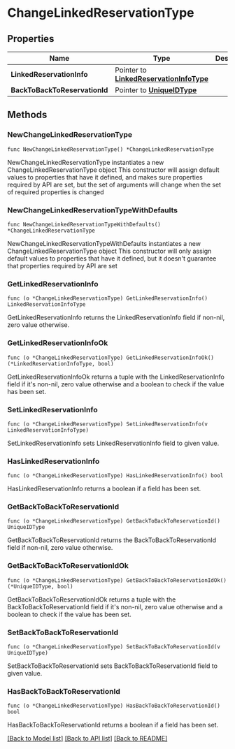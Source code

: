 # ChangeLinkedReservationType

## Properties

Name | Type | Description | Notes
------------ | ------------- | ------------- | -------------
**LinkedReservationInfo** | Pointer to [**LinkedReservationInfoType**](LinkedReservationInfoType.md) |  | [optional] 
**BackToBackToReservationId** | Pointer to [**UniqueIDType**](UniqueIDType.md) |  | [optional] 

## Methods

### NewChangeLinkedReservationType

`func NewChangeLinkedReservationType() *ChangeLinkedReservationType`

NewChangeLinkedReservationType instantiates a new ChangeLinkedReservationType object
This constructor will assign default values to properties that have it defined,
and makes sure properties required by API are set, but the set of arguments
will change when the set of required properties is changed

### NewChangeLinkedReservationTypeWithDefaults

`func NewChangeLinkedReservationTypeWithDefaults() *ChangeLinkedReservationType`

NewChangeLinkedReservationTypeWithDefaults instantiates a new ChangeLinkedReservationType object
This constructor will only assign default values to properties that have it defined,
but it doesn't guarantee that properties required by API are set

### GetLinkedReservationInfo

`func (o *ChangeLinkedReservationType) GetLinkedReservationInfo() LinkedReservationInfoType`

GetLinkedReservationInfo returns the LinkedReservationInfo field if non-nil, zero value otherwise.

### GetLinkedReservationInfoOk

`func (o *ChangeLinkedReservationType) GetLinkedReservationInfoOk() (*LinkedReservationInfoType, bool)`

GetLinkedReservationInfoOk returns a tuple with the LinkedReservationInfo field if it's non-nil, zero value otherwise
and a boolean to check if the value has been set.

### SetLinkedReservationInfo

`func (o *ChangeLinkedReservationType) SetLinkedReservationInfo(v LinkedReservationInfoType)`

SetLinkedReservationInfo sets LinkedReservationInfo field to given value.

### HasLinkedReservationInfo

`func (o *ChangeLinkedReservationType) HasLinkedReservationInfo() bool`

HasLinkedReservationInfo returns a boolean if a field has been set.

### GetBackToBackToReservationId

`func (o *ChangeLinkedReservationType) GetBackToBackToReservationId() UniqueIDType`

GetBackToBackToReservationId returns the BackToBackToReservationId field if non-nil, zero value otherwise.

### GetBackToBackToReservationIdOk

`func (o *ChangeLinkedReservationType) GetBackToBackToReservationIdOk() (*UniqueIDType, bool)`

GetBackToBackToReservationIdOk returns a tuple with the BackToBackToReservationId field if it's non-nil, zero value otherwise
and a boolean to check if the value has been set.

### SetBackToBackToReservationId

`func (o *ChangeLinkedReservationType) SetBackToBackToReservationId(v UniqueIDType)`

SetBackToBackToReservationId sets BackToBackToReservationId field to given value.

### HasBackToBackToReservationId

`func (o *ChangeLinkedReservationType) HasBackToBackToReservationId() bool`

HasBackToBackToReservationId returns a boolean if a field has been set.


[[Back to Model list]](../README.md#documentation-for-models) [[Back to API list]](../README.md#documentation-for-api-endpoints) [[Back to README]](../README.md)


